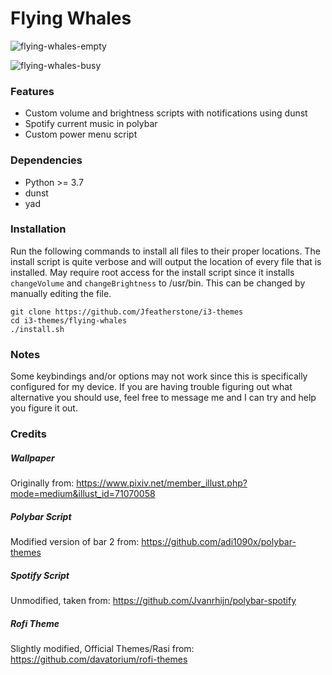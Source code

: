 # Flying Whales

![flying-whales-empty](https://raw.githubusercontent.com/Jfeatherstone/i3-themes/master/flying-whales/flying-whales_empty.png)

![flying-whales-busy](https://raw.githubusercontent.com/Jfeatherstone/i3-themes/master/flying-whales/flying-whales_busy.png)


### Features
- Custom volume and brightness scripts with notifications using dunst
- Spotify current music in polybar
- Custom power menu script 


### Dependencies
- Python >= 3.7
- dunst
- yad


### Installation

Run the following commands to install all files to their proper locations. The install script is quite verbose and will output the location of every file that is installed. May require root access for the install script since it installs `changeVolume` and `changeBrightness` to /usr/bin. This can be changed by manually editing the file.

```
git clone https://github.com/Jfeatherstone/i3-themes
cd i3-themes/flying-whales
./install.sh
```


### Notes

Some keybindings and/or options may not work since this is specifically configured for my device. If you are having trouble figuring out what alternative you should use, feel free to message me and I can try and help you figure it out.


### Credits

##### Wallpaper
Originally from: https://www.pixiv.net/member_illust.php?mode=medium&illust_id=71070058


##### Polybar Script
Modified version of bar 2 from: https://github.com/adi1090x/polybar-themes


##### Spotify Script
Unmodified, taken from: https://github.com/Jvanrhijn/polybar-spotify


##### Rofi Theme
Slightly modified, Official Themes/Rasi from: https://github.com/davatorium/rofi-themes
